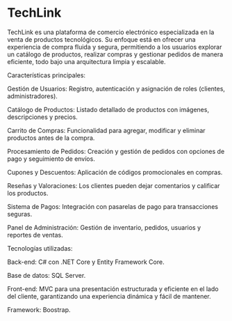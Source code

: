 # TechLink
TechLink es una plataforma de comercio electrónico especializada en la venta de productos tecnológicos. Su enfoque está en ofrecer una experiencia de compra fluida y segura, permitiendo a los usuarios explorar un catálogo de productos, realizar compras y gestionar pedidos de manera eficiente, todo bajo una arquitectura limpia y escalable.

Características principales:

Gestión de Usuarios: Registro, autenticación y asignación de roles (clientes, administradores).

Catálogo de Productos: Listado detallado de productos con imágenes, descripciones y precios.

Carrito de Compras: Funcionalidad para agregar, modificar y eliminar productos antes de la compra.

Procesamiento de Pedidos: Creación y gestión de pedidos con opciones de pago y seguimiento de envíos.

Cupones y Descuentos: Aplicación de códigos promocionales en compras.

Reseñas y Valoraciones: Los clientes pueden dejar comentarios y calificar los productos.

Sistema de Pagos: Integración con pasarelas de pago para transacciones seguras.

Panel de Administración: Gestión de inventario, pedidos, usuarios y reportes de ventas.

Tecnologías utilizadas:

Back-end: C# con .NET Core y Entity Framework Core.

Base de datos: SQL Server.

Front-end: MVC para una presentación estructurada y eficiente en el lado del cliente, garantizando una experiencia dinámica y fácil de mantener.

Framework: Boostrap.
